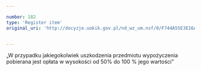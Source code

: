 ```yaml
---

number: 182
type: 'Register item'
original_uri: 'http://decyzje.uokik.gov.pl/nd_wz_um.nsf/0/F744A55E3E16A557C12572DD00329462?OpenDocument'


---
```


„W przypadku jakiegokolwiek uszkodzenia przedmiotu wypożyczenia pobierana jest opłata w wysokości od 50% do 100 % jego wartości”
